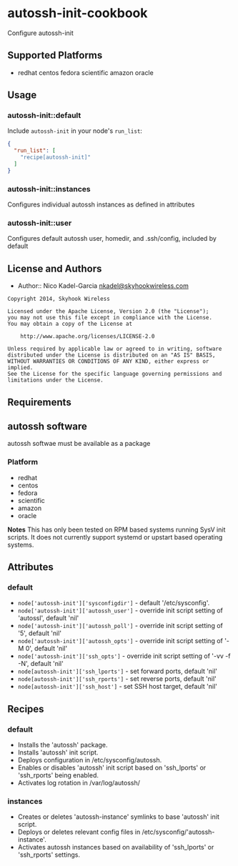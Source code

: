 # autossh-init-cookbook

Configure autossh-init

## Supported Platforms

* redhat centos fedora scientific amazon oracle

## Usage

### autossh-init::default

Include `autossh-init` in your node's `run_list`:

```json
{
  "run_list": [
    "recipe[autossh-init]"
  ]
}
```

### autossh-init::instances

Configures individual autossh instances as defined in attributes

### autossh-init::user

Configures default autossh user, homedir, and .ssh/config, included by default


License and Authors
-------------------

- Author:: Nico Kadel-Garcia <nkadel@skyhookwireless.com>

```text
Copyright 2014, Skyhook Wireless

Licensed under the Apache License, Version 2.0 (the "License");
you may not use this file except in compliance with the License.
You may obtain a copy of the License at

    http://www.apache.org/licenses/LICENSE-2.0

Unless required by applicable law or agreed to in writing, software
distributed under the License is distributed on an "AS IS" BASIS,
WITHOUT WARRANTIES OR CONDITIONS OF ANY KIND, either express or implied.
See the License for the specific language governing permissions and
limitations under the License.
```

Requirements
------------
## autossh software
autossh softwae must be available as a package

### Platform
* redhat
* centos
* fedora
* scientific
* amazon
* oracle

**Notes** This has only been tested on RPM based systems running SysV init
scripts. It does not currently support systemd or upstart based
operating systems.

Attributes
----------

### default
* `node['autossh-init']['sysconfigdir']` - default '/etc/sysconfig'.
* `node['autossh-init']['autossh_user']` - override init script setting of 'autossl', default 'nil'
* `node['autossh-init']['autossh_poll']` - override init script setting of '5', default 'nil'
* `node['autossh-init']['autossh_opts']` - override init script setting of '-M 0', default 'nil'
* `node['autossh-init']['ssh_opts']` - override init script setting of '-vv -f -N', default 'nil'
* `node[autossh-init']['ssh_lports']` - set forward ports, default 'nil'
* `node[autossh-init']['ssh_rports']` - set reverse ports, default 'nil'
* `node[autossh-init']['ssh_host']` - set SSH host target, default 'nil'

Recipes
-------
### default
* Installs the 'autossh' package.
* Installs 'autossh' init script.
* Deploys configuration in /etc/sysconfig/autossh.
* Enables or disables 'autossh' init script based on 'ssh_lports' or 'ssh_rports' being enabled.
* Activates log rotation in /var/log/autossh/

### instances
* Creates or deletes 'autossh-instance' symlinks to base 'autossh' init script.
* Deploys or deletes relevant config files in /etc/sysconfig/'autossh-instance'.
* Activates autossh instances based on availability of 'ssh_lports' or 'ssh_rports' settings.
